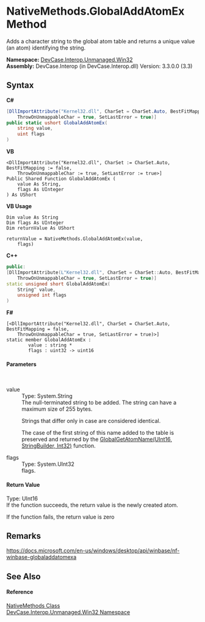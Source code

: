 # NativeMethods.GlobalAddAtomEx Method 
 

Adds a character string to the global atom table and returns a unique value (an atom) identifying the string.

**Namespace:**&nbsp;<a href="N_DevCase_Interop_Unmanaged_Win32">DevCase.Interop.Unmanaged.Win32</a><br />**Assembly:**&nbsp;DevCase.Interop (in DevCase.Interop.dll) Version: 3.3.0.0 (3.3)

## Syntax

**C#**<br />
``` C#
[DllImportAttribute("Kernel32.dll", CharSet = CharSet.Auto, BestFitMapping = false, 
	ThrowOnUnmappableChar = true, SetLastError = true)]
public static ushort GlobalAddAtomEx(
	string value,
	uint flags
)
```

**VB**<br />
``` VB
<DllImportAttribute("Kernel32.dll", CharSet := CharSet.Auto, BestFitMapping := false, 
	ThrowOnUnmappableChar := true, SetLastError := true>]
Public Shared Function GlobalAddAtomEx ( 
	value As String,
	flags As UInteger
) As UShort
```

**VB Usage**<br />
``` VB Usage
Dim value As String
Dim flags As UInteger
Dim returnValue As UShort

returnValue = NativeMethods.GlobalAddAtomEx(value, 
	flags)
```

**C++**<br />
``` C++
public:
[DllImportAttribute(L"Kernel32.dll", CharSet = CharSet::Auto, BestFitMapping = false, 
	ThrowOnUnmappableChar = true, SetLastError = true)]
static unsigned short GlobalAddAtomEx(
	String^ value, 
	unsigned int flags
)
```

**F#**<br />
``` F#
[<DllImportAttribute("Kernel32.dll", CharSet = CharSet.Auto, BestFitMapping = false, 
	ThrowOnUnmappableChar = true, SetLastError = true)>]
static member GlobalAddAtomEx : 
        value : string * 
        flags : uint32 -> uint16 

```


#### Parameters
&nbsp;<dl><dt>value</dt><dd>Type: System.String<br />The null-terminated string to be added. The string can have a maximum size of 255 bytes. 

 Strings that differ only in case are considered identical. 

 The case of the first string of this name added to the table is preserved and returned by the <a href="M_DevCase_Interop_Unmanaged_Win32_NativeMethods_GlobalGetAtomName">GlobalGetAtomName(UInt16, StringBuilder, Int32)</a> function.</dd><dt>flags</dt><dd>Type: System.UInt32<br />flags.</dd></dl>

#### Return Value
Type: UInt16<br />If the function succeeds, the return value is the newly created atom. 

 If the function fails, the return value is zero

## Remarks
<a href="https://docs.microsoft.com/en-us/windows/desktop/api/winbase/nf-winbase-globaladdatomexa" target="_blank">https://docs.microsoft.com/en-us/windows/desktop/api/winbase/nf-winbase-globaladdatomexa</a>

## See Also


#### Reference
<a href="T_DevCase_Interop_Unmanaged_Win32_NativeMethods">NativeMethods Class</a><br /><a href="N_DevCase_Interop_Unmanaged_Win32">DevCase.Interop.Unmanaged.Win32 Namespace</a><br />